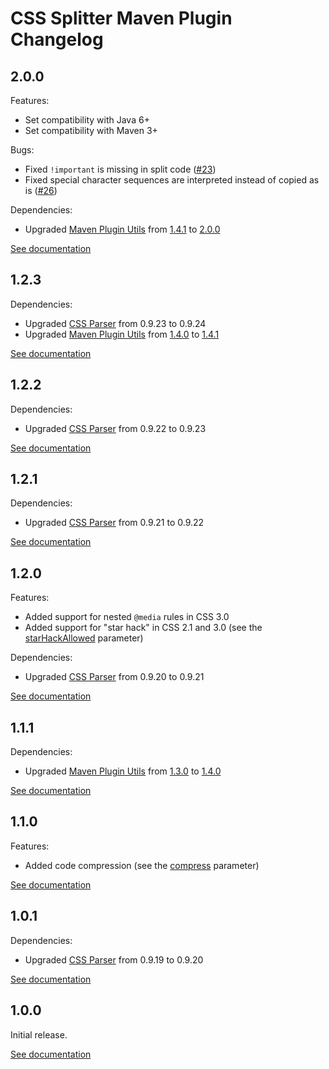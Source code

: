# CSS Splitter Maven Plugin Changelog

## 2.0.0
Features:
* Set compatibility with Java 6+
* Set compatibility with Maven 3+

Bugs:
* Fixed `!important` is missing in split code  ([#23](https://github.com/gabrysbiz/css-splitter-maven-plugin/issues/23))
* Fixed special character sequences are interpreted instead of copied as is ([#26](https://github.com/gabrysbiz/css-splitter-maven-plugin/issues/26))

Dependencies:
* Upgraded [Maven Plugin Utils](http://maven-plugin-utils.projects.gabrys.biz/) from [1.4.1](http://maven-plugin-utils.projects.gabrys.biz/1.4.1/) to [2.0.0](http://maven-plugin-utils.projects.gabrys.biz/2.0.0/)

[See documentation](http://css-splitter-maven-plugin.projects.gabrys.biz/2.0.0/)

## 1.2.3
Dependencies:
* Upgraded [CSS Parser](http://cssparser.sourceforge.net/) from 0.9.23 to 0.9.24
* Upgraded [Maven Plugin Utils](http://maven-plugin-utils.projects.gabrys.biz/) from [1.4.0](http://maven-plugin-utils.projects.gabrys.biz/1.4.0/) to [1.4.1](http://maven-plugin-utils.projects.gabrys.biz/1.4.1/)

[See documentation](http://css-splitter-maven-plugin.projects.gabrys.biz/1.2.3/)

## 1.2.2
Dependencies:
* Upgraded [CSS Parser](http://cssparser.sourceforge.net/) from 0.9.22 to 0.9.23

[See documentation](http://css-splitter-maven-plugin.projects.gabrys.biz/1.2.2/)

## 1.2.1
Dependencies:
* Upgraded [CSS Parser](http://cssparser.sourceforge.net/) from 0.9.21 to 0.9.22

[See documentation](http://css-splitter-maven-plugin.projects.gabrys.biz/1.2.1/)

## 1.2.0
Features:
* Added support for nested `@media` rules in CSS 3.0
* Added support for "star hack" in CSS 2.1 and 3.0 (see the [starHackAllowed](http://css-splitter-maven-plugin.projects.gabrys.biz/1.2.0/split-mojo.html#starHackAllowed) parameter)

Dependencies:
* Upgraded [CSS Parser](http://cssparser.sourceforge.net/) from 0.9.20 to 0.9.21

[See documentation](http://css-splitter-maven-plugin.projects.gabrys.biz/1.2.0/)

## 1.1.1
Dependencies:
* Upgraded [Maven Plugin Utils](http://maven-plugin-utils.projects.gabrys.biz/) from [1.3.0](http://maven-plugin-utils.projects.gabrys.biz/1.3.0/) to [1.4.0](http://maven-plugin-utils.projects.gabrys.biz/1.4.0/)

[See documentation](http://css-splitter-maven-plugin.projects.gabrys.biz/1.1.1/)

## 1.1.0
Features:
* Added code compression (see the [compress](http://css-splitter-maven-plugin.projects.gabrys.biz/1.1.0/split-mojo.html#compress) parameter)

[See documentation](http://css-splitter-maven-plugin.projects.gabrys.biz/1.1.0/)

## 1.0.1
Dependencies:
* Upgraded [CSS Parser](http://cssparser.sourceforge.net/) from 0.9.19 to 0.9.20

[See documentation](http://css-splitter-maven-plugin.projects.gabrys.biz/1.0.1/)

## 1.0.0
Initial release.

[See documentation](http://css-splitter-maven-plugin.projects.gabrys.biz/1.0.0/)